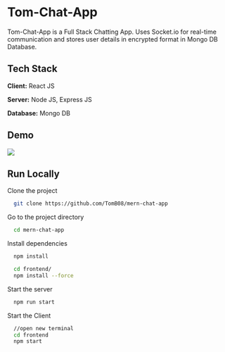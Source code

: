 
# Tom-Chat-App

Tom-Chat-App is a Full Stack Chatting App.
Uses Socket.io for real-time communication and stores user details in encrypted format in Mongo DB Database.
## Tech Stack

**Client:** React JS

**Server:** Node JS, Express JS

**Database:** Mongo DB
  
## Demo

![](https://github.com/TomB08/mern-chat-app/blob/master/screenshot.png)
## Run Locally

Clone the project

```bash
  git clone https://github.com/TomB08/mern-chat-app
```

Go to the project directory

```bash
  cd mern-chat-app
```

Install dependencies

```bash
  npm install
```

```bash
  cd frontend/
  npm install --force
```

Start the server

```bash
  npm run start
```
Start the Client

```bash
  //open new terminal
  cd frontend
  npm start
```
